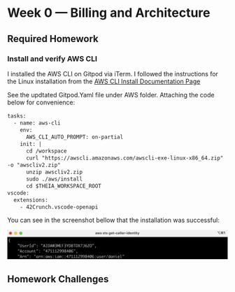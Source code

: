 # Week 0 — Billing and Architecture

## Required Homework

### Install and verify AWS CLI

I installed the AWS CLI on Gitpod via iTerm. I followed the instructions for the Linux installation from the [AWS CLI Install Documentation Page](https://docs.aws.amazon.com/cli/latest/userguide/getting-started-install.html)

See the updtated Gitpod.Yaml file under AWS folder. Attaching the code below for convenience:

```
tasks:
  - name: aws-cli
    env:
      AWS_CLI_AUTO_PROMPT: on-partial
    init: |
      cd /workspace
      curl "https://awscli.amazonaws.com/awscli-exe-linux-x86_64.zip" -o "awscliv2.zip"
      unzip awscliv2.zip
      sudo ./aws/install
      cd $THEIA_WORKSPACE_ROOT
vscode:
  extensions:
    - 42Crunch.vscode-openapi
```

You can see in the screenshot bellow that the installation was successful:

![installing AWS CLI](assets/proof_of_aws_cli.png)

## Homework Challenges

